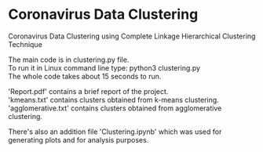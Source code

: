 # Coronavirus Data Clustering
Coronavirus Data Clustering using Complete Linkage Hierarchical Clustering Technique

The main code is in clustering.py file.\
To run it in Linux command line type: python3 clustering.py\
The whole code takes about 15 seconds to run.

'Report.pdf' contains a brief report of the project.\
'kmeans.txt' contains clusters obtained from k-means clustering.\
'agglomerative.txt' contains clusters obtained from agglomerative clustering.

There's also an addition file 'Clustering.ipynb' which was used for generating plots and for analysis purposes.
